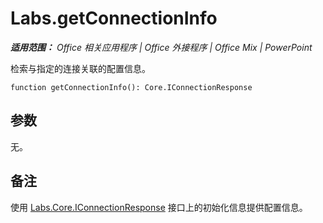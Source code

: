 ﻿
# Labs.getConnectionInfo

 _**适用范围：** Office 相关应用程序 | Office 外接程序 | Office Mix | PowerPoint_

检索与指定的连接关联的配置信息。

```
function getConnectionInfo(): Core.IConnectionResponse
```


## 参数

无。


## 备注

使用 [Labs.Core.IConnectionResponse](../../reference/office-mix/labs.core.iconnectionresponse.md) 接口上的初始化信息提供配置信息。

